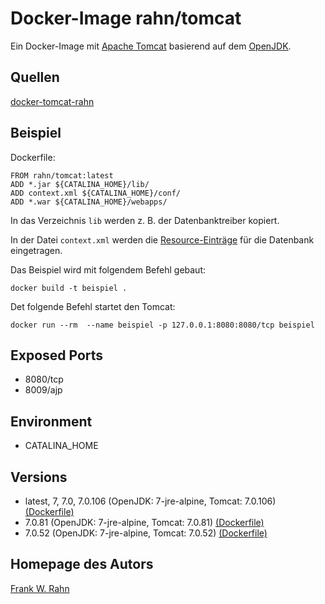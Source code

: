 # Docker-Image rahn/tomcat
Ein Docker-Image mit [Apache Tomcat](https://tomcat.apache.org/) basierend auf dem 
[OpenJDK](https://hub.docker.com/_/openjdk).

## Quellen
[docker-tomcat-rahn](https://github.com/frank-rahn/docker-tomcat-rahn)

## Beispiel
Dockerfile:

    FROM rahn/tomcat:latest
    ADD *.jar ${CATALINA_HOME}/lib/
    ADD context.xml ${CATALINA_HOME}/conf/
    ADD *.war ${CATALINA_HOME}/webapps/

In das Verzeichnis `lib` werden z. B. der Datenbanktreiber kopiert.

In der Datei `context.xml` werden die [Resource-Einträge](https://tomcat.apache.org/tomcat-7.0-doc/config/context.html) für die Datenbank eingetragen.

Das Beispiel wird mit folgendem Befehl gebaut:

    docker build -t beispiel .

Det folgende Befehl startet den Tomcat:

    docker run --rm  --name beispiel -p 127.0.0.1:8080:8080/tcp beispiel

## Exposed Ports
* 8080/tcp
* 8009/ajp

## Environment
* CATALINA_HOME

## Versions
* latest, 7, 7.0, 7.0.106 (OpenJDK: 7-jre-alpine, Tomcat: 7.0.106) [(Dockerfile)](https://github.com/frank-rahn/docker-tomcat-rahn/blob/main/7.0.106/Dockerfile)
* 7.0.81 (OpenJDK: 7-jre-alpine, Tomcat: 7.0.81) [(Dockerfile)](https://github.com/frank-rahn/docker-tomcat-rahn/blob/main/7.0.81/Dockerfile)
* 7.0.52 (OpenJDK: 7-jre-alpine, Tomcat: 7.0.52) [(Dockerfile)](https://github.com/frank-rahn/docker-tomcat-rahn/blob/main/7.0.52/Dockerfile)

## Homepage des Autors
[Frank W. Rahn](https://www.frank-rahn.de/)